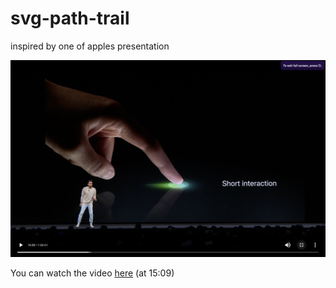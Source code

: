 # svg-path-trail
inspired by one of apples presentation

![apple presentation preview](https://raw.githubusercontent.com/gobinda-das-dev/svg-path-trail/refs/heads/main/public/preview.png)


You can watch the video [here](https://developer.apple.com/videos/play/wwdc2018/803/) (at 15:09)
